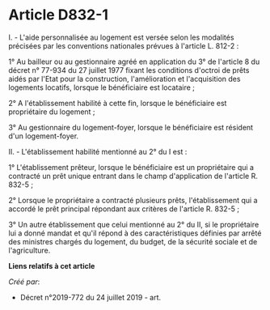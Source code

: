 # Article D832-1

I. - L'aide personnalisée au logement est versée selon les modalités précisées par les conventions nationales prévues à
l'article L. 812-2 :

1° Au bailleur ou au gestionnaire agréé en application du 3° de l'article 8 du décret n° 77-934 du 27 juillet 1977 fixant les
conditions d'octroi de prêts aidés par l'Etat pour la construction, l'amélioration et l'acquisition des logements locatifs,
lorsque le bénéficiaire est locataire ;

2° A l'établissement habilité à cette fin, lorsque le bénéficiaire est propriétaire du logement ;

3° Au gestionnaire du logement-foyer, lorsque le bénéficiaire est résident d'un logement-foyer.

II. - L'établissement habilité mentionné au 2° du I est :

1° L'établissement prêteur, lorsque le bénéficiaire est un propriétaire qui a contracté un prêt unique entrant dans le champ
d'application de l'article R. 832-5 ;

2° Lorsque le propriétaire a contracté plusieurs prêts, l'établissement qui a accordé le prêt principal répondant aux
critères de l'article R. 832-5 ;

3° Un autre établissement que celui mentionné au 2° du II, si le propriétaire lui a donné mandat et qu'il répond à des
caractéristiques définies par arrêté des ministres chargés du logement, du budget, de la sécurité sociale et de
l'agriculture.

**Liens relatifs à cet article**

_Créé par_:

  - Décret n°2019-772 du 24 juillet 2019 - art.
